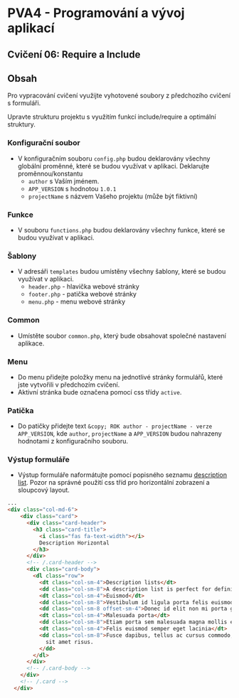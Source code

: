 # PVA4 - Programování a vývoj aplikací
## Cvičení 06: Require a Include

## Obsah

Pro vypracování cvičení využijte vyhotovené soubory z předchozího cvičení s formuláři.

Upravte strukturu projektu s využitím funkcí include/require a optimální struktury.

### Konfigurační soubor

- V konfiguračním souboru `config.php` budou deklarovány všechny globální proměnné, které se budou využívat v aplikaci. Deklarujte proměnnou/konstantu
  - `author` s Vaším jménem.
  - `APP_VERSION` s hodnotou `1.0.1`
  - `projectName` s názvem Vašeho projektu (může být fiktivní)

### Funkce
- V souboru `functions.php` budou deklarovány všechny funkce, které se budou využívat v aplikaci.

### Šablony
- V adresáři `templates` budou umístěny všechny šablony, které se budou využívat v aplikaci.
  - `header.php` - hlavička webové stránky
  - `footer.php` - patička webové stránky
  - `menu.php` - menu webové stránky

### Common
- Umístěte soubor `common.php`, který bude obsahovat společné nastavení aplikace.

### Menu
- Do menu přidejte položky menu na jednotlivé stránky formulářů, které jste vytvořili v předchozím cvičení.
- Aktivní stránka bude označena pomocí css třídy `active`.

### Patička
- Do patičky přidejte text `&copy; ROK author - projectName - verze APP_VERSION`, kde `author`, `projectName` a `APP_VERSION` budou nahrazeny hodnotami z konfiguračního souboru.

### Výstup formuláře
- Výstup formuláře naformátujte pomocí popisného seznamu [description list](https://adminlte.io/themes/v3/pages/UI/general.html). Pozor na správné použití css tříd pro horizontální zobrazení a sloupcový layout.

```html
...
<div class="col-md-6">
    <div class="card">
      <div class="card-header">
        <h3 class="card-title">
          <i class="fas fa-text-width"></i>
          Description Horizontal
        </h3>
      </div>
      <!-- /.card-header -->
      <div class="card-body">
        <dl class="row">
          <dt class="col-sm-4">Description lists</dt>
          <dd class="col-sm-8">A description list is perfect for defining terms.</dd>
          <dt class="col-sm-4">Euismod</dt>
          <dd class="col-sm-8">Vestibulum id ligula porta felis euismod semper eget lacinia odio sem nec elit.</dd>
          <dd class="col-sm-8 offset-sm-4">Donec id elit non mi porta gravida at eget metus.</dd>
          <dt class="col-sm-4">Malesuada porta</dt>
          <dd class="col-sm-8">Etiam porta sem malesuada magna mollis euismod.</dd>
          <dt class="col-sm-4">Felis euismod semper eget lacinia</dt>
          <dd class="col-sm-8">Fusce dapibus, tellus ac cursus commodo, tortor mauris condimentum nibh, ut fermentum massa justo
            sit amet risus.
          </dd>
        </dl>
      </div>
      <!-- /.card-body -->
    </div>
    <!-- /.card -->
  </div>
```
